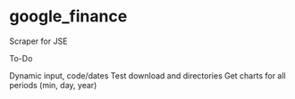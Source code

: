 # google_finance
Scraper for JSE

To-Do

Dynamic input, code/dates
Test download and directories
Get charts for all periods (min, day, year)

